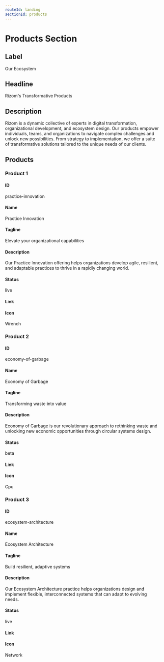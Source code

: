 ```yaml
---
routeId: landing
sectionId: products
---
```


# Products Section

## Label

Our Ecosystem

## Headline

Rizom's Transformative Products

## Description

Rizom is a dynamic collective of experts in digital transformation, organizational development, and ecosystem design. Our products empower individuals, teams, and organizations to navigate complex challenges and unlock new possibilities. From strategy to implementation, we offer a suite of transformative solutions tailored to the unique needs of our clients.

## Products

### Product 1

#### ID

practice-innovation

#### Name

Practice Innovation

#### Tagline

Elevate your organizational capabilities

#### Description

Our Practice Innovation offering helps organizations develop agile, resilient, and adaptable practices to thrive in a rapidly changing world.

#### Status

live

#### Link

#### Icon

Wrench

### Product 2

#### ID

economy-of-garbage

#### Name

Economy of Garbage

#### Tagline

Transforming waste into value

#### Description

Economy of Garbage is our revolutionary approach to rethinking waste and unlocking new economic opportunities through circular systems design.

#### Status

beta

#### Link

#### Icon

Cpu

### Product 3

#### ID

ecosystem-architecture

#### Name

Ecosystem Architecture

#### Tagline

Build resilient, adaptive systems

#### Description

Our Ecosystem Architecture practice helps organizations design and implement flexible, interconnected systems that can adapt to evolving needs.

#### Status

live

#### Link

#### Icon

Network
